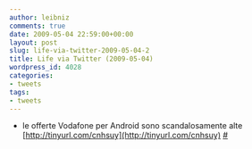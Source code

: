 ```yaml
---
author: leibniz
comments: true
date: 2009-05-04 22:59:00+00:00
layout: post
slug: life-via-twitter-2009-05-04-2
title: Life via Twitter (2009-05-04)
wordpress_id: 4028
categories:
- tweets
tags:
- tweets
---
```



	
  * le offerte Vodafone per Android sono scandalosamente alte [http://tinyurl.com/cnhsuy](http://tinyurl.com/cnhsuy) [#](http://twitter.com/leibniz/statuses/1696015371)


